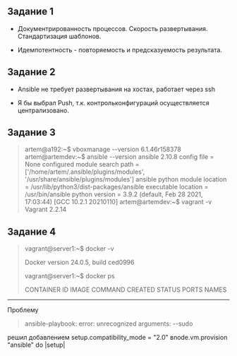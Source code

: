 ## Задание 1

- Документрированность процессов. Скорость развертывания. Стандартизация шаблонов. 

- Идемпотентность - повторяемость и предсказуемость результата.

## Задание 2

- Ansible не требует развертывания на хостах, работает через ssh

- Я бы выбрал Push, т.к. контрольконфигураций осуществляется централизовано.



## Задание 3

>artem@a192:~$ vboxmanage --version
>6.1.46r158378
>artem@artemdev:~$ ansible --version
>ansible 2.10.8
>  config file = None
>  configured module search path = ['/home/artem/.ansible/plugins/modules', '/usr/share/ansible/plugins/modules']
>  ansible python module location = /usr/lib/python3/dist-packages/ansible
>  executable location = /usr/bin/ansible
>  python version = 3.9.2 (default, Feb 28 2021, 17:03:44) [GCC 10.2.1 20210110]
>artem@artemdev:~$ vagrant -v
>Vagrant 2.2.14

## Задание  4

>vagrant@server1:~$ docker -v
> 
>Docker version 24.0.5, build ced0996
> 
> vagrant@server1:~$ docker ps
> 
>CONTAINER ID   IMAGE     COMMAND   CREATED   STATUS    PORTS     NAMES
 

---

Проблему
>ansible-playbook: error: unrecognized arguments: --sudo 

решил добавлением 
        setup.compatibility_mode = "2.0" вnode.vm.provision "ansible" do |setup|
        

